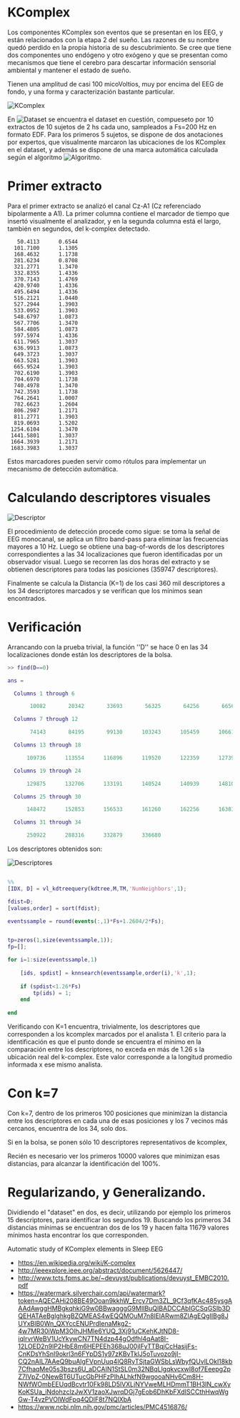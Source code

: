 # KComplex

Los componentes KComplex son eventos que se presentan en los EEG, y están relacionados con la etapa 2 del sueño.  Las razones de su nombre quedó perdido en la propia historia de su descubrimiento. Se cree que tiene dos componentes uno endógeno y otro exógeno y que se presentan como mecanismos que tiene el cerebro para descartar información sensorial ambiental y mantener el estado de sueño.

Tienen una amplitud de casi 100 micoVoltios, muy por encima del EEG de fondo, y una forma y caracterización bastante particular.


![KComplex](images/kcomplex.png)

En ![Dataset](http://www.tcts.fpms.ac.be/~devuyst/Databases/DatabaseKcomplexes/#More) se encuentra el dataset en cuestión, compueseto por 10 extractos de 10 sujetos de 2 hs cada uno, sampleados a Fs=200 Hz en formato EDF.  Para los primeros 5 sujetos, se dispone de dos anotaciones por expertos, que visualmente marcaron las ubicaciones de los KComplex en el dataset, y además se dispone de una marca automática calculada según el algoritmo ![Algoritmo](http://ieeexplore.ieee.org/abstract/document/5626447/).

# Primer extracto

Para el primer extracto se analizó el canal Cz-A1 (Cz referenciado bipolarmente a A1).  La primer columna contiene el marcador de tiempo que insertó visualmente el analizador, y en la segunda columna está el largo, también en segundos, del k-complex detectado.

```text
   50.4113	    0.6544
  101.7100	    1.1305
  168.4632	    1.1738
  281.6234	    0.8708
  321.2771	    1.3470
  332.8355	    1.4336
  370.7143	    1.4769
  420.9740	    1.4336
  495.6494	    1.4336
  516.2121	    1.0440
  527.2944	    1.3903
  533.0952	    1.3903
  548.6797	    1.0873
  567.7706	    1.3470
  584.4805	    1.0873
  597.5974	    1.4336
  611.7965	    1.3037
  636.9913	    1.0873
  649.3723	    1.3037
  663.5281	    1.3903
  665.9524	    1.3903
  702.6190	    1.3903
  704.6970	    1.1738
  740.4978	    1.3470
  742.3593	    1.1738
  764.2641	    1.0007
  782.6623	    1.2604
  806.2987	    1.2171
  811.2771	    1.3903
  819.0693	    1.5202
 1254.6104	    1.3470
 1441.5801	    1.3037
 1664.3939	    1.2171
 1683.3983	    1.3037
```


Estos marcadores pueden servir como rótulos para implementar un mecanismo de detección automática.

# Calculando descriptores visuales

![Descriptor](images/kcomplexdescriptor1.png)

El procedimiento de detección procede como sigue: se toma la señal de EEG monocanal, se aplica un filtro band-pass para eliminar las frecuencias mayores a 10 Hz.  Luego se obtiene una bag-of-words de los descriptores correspondientes a las 34 localizaciones que fueron identificadas por un observador visual.   Luego se recorren las dos horas del extracto y se obtienen descriptores para todas las posiciones (359747 descriptores).

Finalmente se calcula la Distancia (K=1) de los casi 360 mil descriptores a los 34 descriptores marcados y se verifican que los mínimos sean encontrados.

# Verificación

Arrancando con la prueba trivial, la función ''D'' se hace 0 en las 34 localizaciones donde están los descriptores de la bolsa.

```matlab
>> find(D==0)

ans =

  Columns 1 through 6

       10082       20342       33693       56325       64256       66567

  Columns 7 through 12

       74143       84195       99130      103243      105459      106619

  Columns 13 through 18

      109736      113554      116896      119520      122359      127398

  Columns 19 through 24

      129875      132706      133191      140524      140939      148100

  Columns 25 through 30

      148472      152853      156533      161260      162256      163814

  Columns 31 through 34

      250922      288316      332879      336680
```      
      
Los descriptores obtenidos son:

![Descriptores](images/bagofdescriptors.png)


```matlab

%%
[IDX, D] = vl_kdtreequery(kdtree,M,TM,'NumNeighbors',1);

fdist=D;
[values,order] = sort(fdist);

eventssample = round(events(:,1)*Fs+1.2604/2*Fs);


tp=zeros(1,size(eventssample,1));
fp=[];

for i=1:size(eventssample,1)
    
    [ids, spdist] = knnsearch(eventssample,order(i),'k',1);
    
    if (spdist<1.26*Fs)
        tp(ids) = 1;
    end
    
end

```

Verificando con K=1 encuentra, trivialmente, los descriptores que corresponden a los kcomplex marcados por el analista 1.  El criterio para la identificación es que el punto donde se encuentra el mínimo en la comparación entre los descriptores, no exceda en más de 1.26 s la ubicación real del k-complex.   Este valor corresponde a la longitud promedio informada x ese mismo analista.


# Con k=7

Con k=7, dentro de los primeros 100 posiciones que minimizan la distancia entre los descriptores en cada una de esas posiciones y los 7 vecinos más cercanos, encuentra de los 34, solo dos.

Si en la bolsa, se ponen sólo 10 descriptores representativos de kcomplex, 

Recién es necesario ver los primeros 10000 valores que minimizan esas distancias, para alcanzar la identificación del 100%.

# Regularizando, y Generalizando.

Dividiendo el "dataset" en dos, es decir, utilizando por ejemplo los primeros 15 descriptores, para identificar los segundos 19.  Buscando los primeros 34 distancias mínimas se encuentran dos de los 19 y hacen falta 11679 valores mínimos hasta encontrar los que corresponden.



Automatic study of KComplex elements in Sleep EEG
* https://en.wikipedia.org/wiki/K-complex
* http://ieeexplore.ieee.org/abstract/document/5626447/
* http://www.tcts.fpms.ac.be/~devuyst/publications/devuyst_EMBC2010.pdf
* https://watermark.silverchair.com/api/watermark?token=AQECAHi208BE49Ooan9kkhW_Ercy7Dm3ZL_9Cf3qfKAc485ysgAAAdAwggHMBgkqhkiG9w0BBwagggG9MIIBuQIBADCCAbIGCSqGSIb3DQEHATAeBglghkgBZQMEAS4wEQQMOuM7n8lElARwm8ZIAgEQgIIBg8JUYxBlB0Wn_QXYccENUPrdIenaMkg2-4w7MR30iWpM3OlhJHMle6YUQ_3Xj91uCKehKJtND8-iqlrvrWeBV1UcYkywCN7TN4dzp44gOdfhl4qAat8I-12LOED2n9lP2HbE8m6HEPEEh368uJ00jIFyTTBqjCcHasijFs-CnKDsYhSnI9okrl3n6FYpDS1y97zKBvTklJ5oTuvozo9jI-CQ2nAIL7AAeQ9buAlgFVpnUuq4IQ8RyTSjtaGWSbLsWbyfQUvlLOkl18kb7CfhaqMe05s3bszs6U_aDCAIN1StSL0m32NBqLlgqkvcxwI8of7Eeepg2pZ7lVpZ-0NewBT6UTucGbPHFzPIhALhkfN9wgooaNHv6Cm8H-NWfWOmbEEUqdBcvtr10Fk98LD5lVXLjNYVweMLHDmmT1BH3IN_cwXyKoKSUa_iNdohzclzJwXV1zaoXJwrqDGj7gEob6DhKbFXdISCCthHwqWgGw-T4vzPVOlWdFpq4QDlF8t7NQlXbA
* https://www.ncbi.nlm.nih.gov/pmc/articles/PMC4516876/
